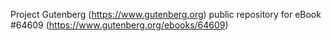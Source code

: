 Project Gutenberg (https://www.gutenberg.org) public repository for
eBook #64609 (https://www.gutenberg.org/ebooks/64609)
